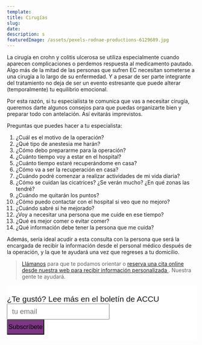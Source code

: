 ```yaml
---
template: 
title: Cirugías
slug: 
date: 
description: s
featuredImage: /assets/pexels-rodnae-productions-6129689.jpg
---
```


La cirugía en crohn y colitis ulcerosa se utiliza especialmente cuando aparecen complicaciones o perdemos respuesta al medicamento pautado. Algo más de la mitad de las personas que sufren EC necesitan someterse a una cirugía a lo largo de su enfermedad. Y a pesar de ser parte integrante del tratamiento no deja de ser un evento estresante que puede alterar (temporalmente) tu equilibrio emocional. 

Por esta razón, si tu especialista te comunica que vas a necesitar cirugía, queremos darte algunos consejos para que puedas organizarte bien y preparar todo con antelación. Así evitarás imprevistos.

Preguntas que puedes hacer a tu especialista:

1. ¿Cuál es el motivo de la operación?
2. ¿Qué tipo de anestesia me harán?
3. ¿Cómo debo prepararme para la operación?
4. ¿Cuánto tiempo voy a estar en el hospital?
5. ¿Cuánto tiempo estaré recuperándome en casa?
6. ¿Cómo va a ser la recuperación en casa?
7. ¿Cuándo podré comenzar a realizar actividades de mi vida diaria?
8. ¿Cómo se cuidan las cicatrices? ¿Se verán mucho? ¿En qué zonas las tendré?
9. ¿Cuándo me quitarán los puntos?
10. ¿Cómo puedo contactar con el hospital si veo que no mejoro?
11. ¿Cuándo sabré si he mejorado?
12. ¿Voy a necesitar una persona que me cuide en ese tiempo?
13. ¿Qué es mejor comer o evitar comer?
14. ¿Qué información debe tener la persona que me cuida?

Además, sería ideal acudir a esta consulta con la persona que será la encargada de recibir la información desde el personal médico después de la operación, y la que te ayudará una vez que regreses a tu domicilio.

> [Llámanos](tel:+34915426326) para que te podamos orientar o [reserva una cita online desde nuestra web para recibir información personalizada ](https://booking.appointy.com/accuesp?st=428879). Nuestra gente te ayudará.


  <!-- Begin Mailchimp Signup Form -->

<link href="//cdn-images.mailchimp.com/embedcode/slim-10_7.css" rel="stylesheet" type="text/css">
<style type="text/css">
#mc_embed_signup{background:#fff; clear:left; font:14px Helvetica,Arial,sans-serif; }
/* Add your own Mailchimp form style overrides in your site stylesheet or in this style block.
  We recommend moving this block and the preceding CSS link to the HEAD of your HTML file. */
</style>
<div id="mc_embed_signup">
<form action="https://accuesp.us12.list-manage.com/subscribe/post?u=924f0f9e69877235b6063654f&amp;id=b07eee52b9" method="post" id="mc-embedded-subscribe-form" style="padding: 5% 0px 3%;" name="mc-embedded-subscribe-form" class="validate" target="_blank" novalidate>
    <div id="mc_embed_signup_scroll">
<label for="mce-EMAIL" style="font-size: 21px;">¿Te gustó? Lee más en el boletín de ACCU </label>
<input type="email" style="font-size: 19px; padding: 0 0.6em; min-height: 42px;" value="" name="EMAIL" class="email" id="mce-EMAIL" placeholder="tu email" required>
    <!-- real people should not fill this in and expect good things - do not remove this or risk form bot signups-->
    <div style="position: absolute; left: -5000px;" aria-hidden="true"><input type="text" name="b_924f0f9e69877235b6063654f_b07eee52b9" tabindex="-1" value=""></div>
    <div class="clear"><input type="submit" style="background-color: #7d3584 !important; font-size: 17px; min-height: 40px !important;padding: 2px;marging-top: 1%;"value="Subscríbete" name="subscribe" id="mc-embedded-subscribe" class="button"></div>
    </div>
</form>
</div>